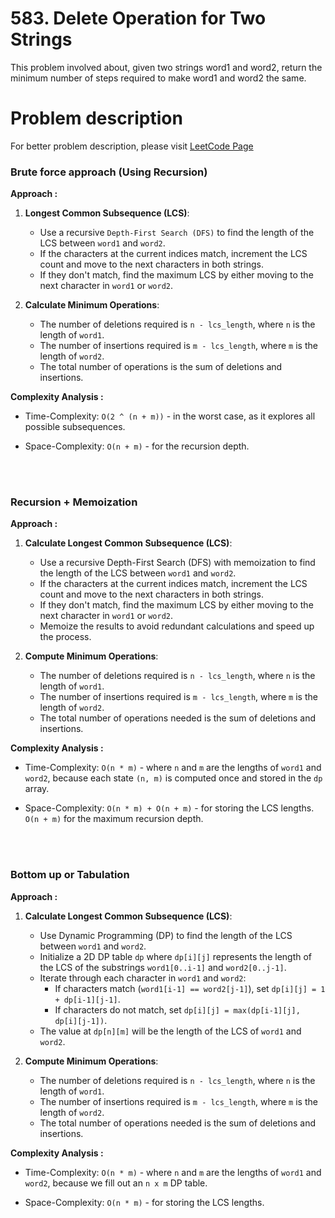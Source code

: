 # 583. Delete Operation for Two Strings

This problem involved about, given two strings word1 and word2, return the minimum number of steps required to make word1 and word2 the same.

# Problem description

For better problem description, please visit [LeetCode Page](https://leetcode.com/problems/delete-operation-for-two-strings/description/)

### Brute force approach (Using Recursion)

**Approach :**<br/>

1. **Longest Common Subsequence (LCS)**:

   - Use a recursive `Depth-First Search (DFS)` to find the length of the LCS between `word1` and `word2`.
   - If the characters at the current indices match, increment the LCS count and move to the next characters in both strings.
   - If they don't match, find the maximum LCS by either moving to the next character in `word1` or `word2`.

2. **Calculate Minimum Operations**:

   - The number of deletions required is `n - lcs_length`, where `n` is the length of `word1`.
   - The number of insertions required is `m - lcs_length`, where `m` is the length of `word2`.
   - The total number of operations is the sum of deletions and insertions.

**Complexity Analysis :**<br/>

- Time-Complexity: `O(2 ^ (n + m))` - in the worst case, as it explores all possible subsequences.

- Space-Complexity: `O(n + m)` - for the recursion depth.

<br/>
<br/>

### Recursion + Memoization

**Approach :**<br/>

1. **Calculate Longest Common Subsequence (LCS)**:

   - Use a recursive Depth-First Search (DFS) with memoization to find the length of the LCS between `word1` and `word2`.
   - If the characters at the current indices match, increment the LCS count and move to the next characters in both strings.
   - If they don't match, find the maximum LCS by either moving to the next character in `word1` or `word2`.
   - Memoize the results to avoid redundant calculations and speed up the process.

2. **Compute Minimum Operations**:

   - The number of deletions required is `n - lcs_length`, where `n` is the length of `word1`.
   - The number of insertions required is `m - lcs_length`, where `m` is the length of `word2`.
   - The total number of operations needed is the sum of deletions and insertions.

**Complexity Analysis :**<br/>

- Time-Complexity: `O(n * m)` - where `n` and `m` are the lengths of `word1` and `word2`, because each state `(n, m)` is computed once and stored in the `dp` array.

- Space-Complexity: `O(n * m) + O(n + m)` - for storing the LCS lengths. `O(n + m)` for the maximum recursion depth.

<br/>
<br/>

### Bottom up or Tabulation

**Approach :**<br/>

1. **Calculate Longest Common Subsequence (LCS)**:

   - Use Dynamic Programming (DP) to find the length of the LCS between `word1` and `word2`.
   - Initialize a 2D DP table `dp` where `dp[i][j]` represents the length of the LCS of the substrings `word1[0..i-1]` and `word2[0..j-1]`.
   - Iterate through each character in `word1` and `word2`:
     - If characters match (`word1[i-1] == word2[j-1]`), set `dp[i][j] = 1 + dp[i-1][j-1]`.
     - If characters do not match, set `dp[i][j] = max(dp[i-1][j], dp[i][j-1])`.
   - The value at `dp[n][m]` will be the length of the LCS of `word1` and `word2`.

2. **Compute Minimum Operations**:

   - The number of deletions required is `n - lcs_length`, where `n` is the length of `word1`.
   - The number of insertions required is `m - lcs_length`, where `m` is the length of `word2`.
   - The total number of operations needed is the sum of deletions and insertions.

**Complexity Analysis :**<br/>

- Time-Complexity: `O(n * m)` - where `n` and `m` are the lengths of `word1` and `word2`, because we fill out an `n x m` DP table.

- Space-Complexity: `O(n * m)` - for storing the LCS lengths.